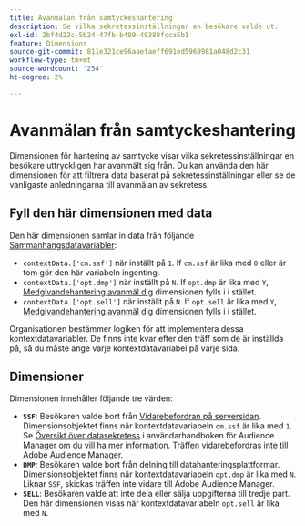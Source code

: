 ```yaml
---
title: Avanmälan från samtyckeshantering
description: Se vilka sekretessinställningar en besökare valde ut.
exl-id: 2bf4d22c-5b24-47fb-b489-49388fcca5b1
feature: Dimensions
source-git-commit: 811e321ce96aaefaeff691ed5969981a048d2c31
workflow-type: tm+mt
source-wordcount: '254'
ht-degree: 2%

---
```


# Avanmälan från samtyckeshantering

Dimensionen för hantering av samtycke visar vilka sekretessinställningar en besökare uttryckligen har avanmält sig från. Du kan använda den här dimensionen för att filtrera data baserat på sekretessinställningar eller se de vanligaste anledningarna till avanmälan av sekretess.

## Fyll den här dimensionen med data

Den här dimensionen samlar in data från följande [Sammanhangsdatavariabler](/help/implement/vars/page-vars/contextdata.md):

* `contextData.['cm.ssf']` när inställt på `1`. If `cm.ssf` är lika med `0` eller är tom gör den här variabeln ingenting.
* `contextData.['opt.dmp']` när inställt på `N`. If `opt.dmp` är lika med `Y`, [Medgivandehantering avanmäl dig](cm-opt-in.md) dimensionen fylls i i stället.
* `contextData.['opt.sell']` när inställt på `N`. If `opt.sell` är lika med `Y`, [Medgivandehantering avanmäl dig](cm-opt-in.md) dimensionen fylls i i stället.

Organisationen bestämmer logiken för att implementera dessa kontextdatavariabler. De finns inte kvar efter den träff som de är inställda på, så du måste ange varje kontextdatavariabel på varje sida.

## Dimensioner

Dimensionen innehåller följande tre värden:

* **`SSF`**: Besökaren valde bort från [Vidarebefordran på serversidan](/help/admin/admin/c-manage-report-suites/c-edit-report-suites/general/c-server-side-forwarding/ssf.md). Dimensionsobjektet finns när kontextdatavariabeln `cm.ssf` är lika med `1`. Se [Översikt över datasekretess](https://experienceleague.adobe.com/docs/audience-manager/user-guide/overview/data-privacy/data-privacy.html) i användarhandboken för Audience Manager om du vill ha mer information. Träffen vidarebefordras inte till Adobe Audience Manager.
* **`DMP`**: Besökaren valde bort från delning till datahanteringsplattformar. Dimensionsobjektet finns när kontextdatavariabeln `opt.dmp` är lika med `N`. Liknar `SSF`, skickas träffen inte vidare till Adobe Audience Manager.
* **`SELL`**: Besökaren valde att inte dela eller sälja uppgifterna till tredje part. Den här dimensionen visas när kontextdatavariabeln `opt.sell` är lika med `N`.
